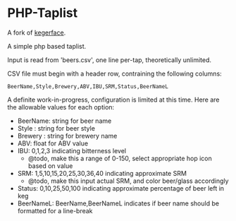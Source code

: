 PHP-Taplist
=========
A fork of [kegerface](https://github.com/kegerface/kegerface).

A simple php based taplist.

Input is read from 'beers.csv', one line per-tap, theoretically unlimited.

CSV file must begin with a header row, contraining the following columns:
```
BeerName,Style,Brewery,ABV,IBU,SRM,Status,BeerNameL
```

A definite work-in-progress, configuration is limited at this time. Here are the allowable values for each option:

 * BeerName: string for beer name
 * Style : string for beer style
 * Brewery : string for brewery name
 * ABV: float for ABV value
 * IBU: 0,1,2,3 indicating bitterness level
   - @todo, make this a range of 0-150, select  appropriate hop icon based on value
 * SRM: 1,5,10,15,20,25,30,36,40 indicating approximate SRM
   - @todo, make this input actual SRM, and color beer/glass accordingly
 * Status: 0,10,25,50,100 indicating approximate percentage of beer left in keg
 * BeerNameL: BeerName,BeerNameL indicates if beer name should be formatted for a line-break
